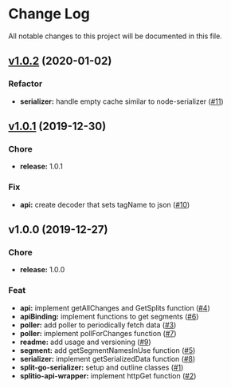 # Change Log

All notable changes to this project will be documented in this file.

<a name="v1.0.2"></a>
## [v1.0.2](github.com/godaddy/split-go-serializer/compare/v1.0.1...v1.0.2) (2020-01-02)

### Refactor

* **serializer:** handle empty cache similar to node-serializer ([#11](github.com/godaddy/split-go-serializer/issues/11))


<a name="v1.0.1"></a>
## [v1.0.1](github.com/godaddy/split-go-serializer/compare/v1.0.0...v1.0.1) (2019-12-30)

### Chore

* **release:** 1.0.1

### Fix

* **api:** create decoder that sets tagName to json ([#10](github.com/godaddy/split-go-serializer/issues/10))


<a name="v1.0.0"></a>
## v1.0.0 (2019-12-27)

### Chore

* **release:** 1.0.0

### Feat

* **api:** implement getAllChanges and GetSplits function ([#4](github.com/godaddy/split-go-serializer/issues/4))
* **apiBinding:** implement functions to get segments ([#6](github.com/godaddy/split-go-serializer/issues/6))
* **poller:** add poller to periodically fetch data ([#3](github.com/godaddy/split-go-serializer/issues/3))
* **poller:** implement pollForChanges function ([#7](github.com/godaddy/split-go-serializer/issues/7))
* **readme:** add usage and versioning ([#9](github.com/godaddy/split-go-serializer/issues/9))
* **segment:** add getSegmentNamesInUse function ([#5](github.com/godaddy/split-go-serializer/issues/5))
* **serializer:** implement getSerializedData function ([#8](github.com/godaddy/split-go-serializer/issues/8))
* **split-go-serializer:** setup and outline classes ([#1](github.com/godaddy/split-go-serializer/issues/1))
* **splitio-api-wrapper:** implement httpGet function ([#2](github.com/godaddy/split-go-serializer/issues/2))

